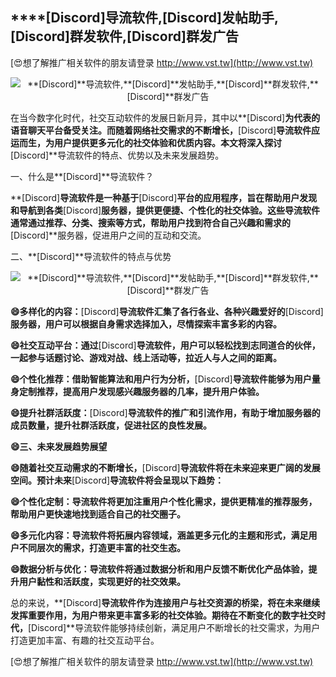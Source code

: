 ## ****[Discord]**导流软件,**[Discord]**发帖助手,**[Discord]**群发软件,**[Discord]**群发广告**

[😍想了解推广相关软件的朋友请登录 http://www.vst.tw](http://www.vst.tw)

 <center><img src="https://vst.tw/MP4/tuiguang/png/0.png" alt="**[Discord]**导流软件,**[Discord]**发帖助手,**[Discord]**群发软件,**[Discord]**群发广告"></center>

在当今数字化时代，社交互动软件的发展日新月异，其中以**[Discord]**为代表的语音聊天平台备受关注。而随着网络社交需求的不断增长，**[Discord]**导流软件应运而生，为用户提供更多元化的社交体验和优质内容。本文将深入探讨**[Discord]**导流软件的特点、优势以及未来发展趋势。

一、什么是**[Discord]**导流软件？

**[Discord]**导流软件是一种基于**[Discord]**平台的应用程序，旨在帮助用户发现和导航到各类**[Discord]**服务器，提供更便捷、个性化的社交体验。这些导流软件通常通过推荐、分类、搜索等方式，帮助用户找到符合自己兴趣和需求的**[Discord]**服务器，促进用户之间的互动和交流。

二、**[Discord]**导流软件的特点与优势

 <center><img src="https://vst.tw/MP4/tuiguang/png/8.png" alt="**[Discord]**导流软件,**[Discord]**发帖助手,**[Discord]**群发软件,**[Discord]**群发广告"></center>

**😄多样化的内容：**[Discord]**导流软件汇集了各行各业、各种兴趣爱好的**[Discord]**服务器，用户可以根据自身需求选择加入，尽情探索丰富多彩的内容。**

**😄社交互动平台：通过**[Discord]**导流软件，用户可以轻松找到志同道合的伙伴，一起参与话题讨论、游戏对战、线上活动等，拉近人与人之间的距离。**

**😄个性化推荐：借助智能算法和用户行为分析，**[Discord]**导流软件能够为用户量身定制推荐，提高用户发现感兴趣服务器的几率，提升用户体验。**

**😄提升社群活跃度：**[Discord]**导流软件的推广和引流作用，有助于增加服务器的成员数量，提升社群活跃度，促进社区的良性发展。**

**😄三、未来发展趋势展望**

**😄随着社交互动需求的不断增长，**[Discord]**导流软件将在未来迎来更广阔的发展空间。预计未来**[Discord]**导流软件将会呈现以下趋势：**

**😄个性化定制：导流软件将更加注重用户个性化需求，提供更精准的推荐服务，帮助用户更快速地找到适合自己的社交圈子。**

**😄多元化内容：导流软件将拓展内容领域，涵盖更多元化的主题和形式，满足用户不同层次的需求，打造更丰富的社交生态。**

**😄数据分析与优化：导流软件将通过数据分析和用户反馈不断优化产品体验，提升用户黏性和活跃度，实现更好的社交效果。**

总的来说，**[Discord]**导流软件作为连接用户与社交资源的桥梁，将在未来继续发挥重要作用，为用户带来更丰富多彩的社交体验。期待在不断变化的数字社交时代，**[Discord]**导流软件能够持续创新，满足用户不断增长的社交需求，为用户打造更加丰富、有趣的社交互动平台。

[😍想了解推广相关软件的朋友请登录 http://www.vst.tw](http://www.vst.tw)



